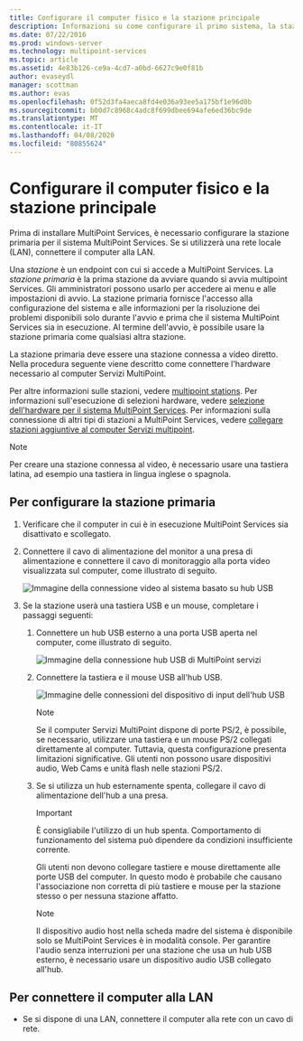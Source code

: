 ```yaml
---
title: Configurare il computer fisico e la stazione principale
description: Informazioni su come configurare il primo sistema, la stazione primaria, in MultiPoint Services
ms.date: 07/22/2016
ms.prod: windows-server
ms.technology: multipoint-services
ms.topic: article
ms.assetid: 4e83b126-ce9a-4cd7-a0bd-6627c9e0f81b
author: evaseydl
manager: scottman
ms.author: evas
ms.openlocfilehash: 0f52d3fa4aeca8fd4e036a93ee5a175bf1e96d0b
ms.sourcegitcommit: b00d7c8968c4adc8f699dbee694afe6ed36bc9de
ms.translationtype: MT
ms.contentlocale: it-IT
ms.lasthandoff: 04/08/2020
ms.locfileid: "80855624"
---
```

# <a name="set-up-the-physical-computer-and-primary-station"></a>Configurare il computer fisico e la stazione principale
Prima di installare MultiPoint Services, è necessario configurare la stazione primaria per il sistema MultiPoint Services. Se si utilizzerà una rete locale (LAN), connettere il computer alla LAN.  
  
Una *stazione* è un endpoint con cui si accede a MultiPoint Services. La *stazione primaria* è la prima stazione da avviare quando si avvia multipoint Services. Gli amministratori possono usarlo per accedere ai menu e alle impostazioni di avvio. La stazione primaria fornisce l'accesso alla configurazione del sistema e alle informazioni per la risoluzione dei problemi disponibili solo durante l'avvio e prima che il sistema MultiPoint Services sia in esecuzione. Al termine dell'avvio, è possibile usare la stazione primaria come qualsiasi altra stazione.  
  
La stazione primaria deve essere una stazione connessa a video diretto. Nella procedura seguente viene descritto come connettere l'hardware necessario al computer Servizi MultiPoint.  
  
Per altre informazioni sulle stazioni, vedere [multipoint stations](multipoint-services-stations.md). Per informazioni sull'esecuzione di selezioni hardware, vedere [selezione dell'hardware per il sistema MultiPoint Services](Selecting-Hardware-for-Your-MultiPoint-services-System.md). Per informazioni sulla connessione di altri tipi di stazioni a MultiPoint Services, vedere [collegare stazioni aggiuntive al computer Servizi multipoint](Attach-additional-stations-to-your-MultiPoint-services-computer.md).  
  
> [!NOTE]  
> Per creare una stazione connessa al video, è necessario usare una tastiera latina, ad esempio una tastiera in lingua inglese o spagnola.  
  
## <a name="to-set-up-your-primary-station"></a>Per configurare la stazione primaria  
  
1.  Verificare che il computer in cui è in esecuzione MultiPoint Services sia disattivato e scollegato.  
  
2.  Connettere il cavo di alimentazione del monitor a una presa di alimentazione e connettere il cavo di monitoraggio alla porta video visualizzata sul computer, come illustrato di seguito.  
  
    ![Immagine della connessione video al sistema basato su hub USB](./media/WMSVideoConnection.gif)  
  
3.  Se la stazione userà una tastiera USB e un mouse, completare i passaggi seguenti:  
  
    1.  Connettere un hub USB esterno a una porta USB aperta nel computer, come illustrato di seguito.  
  
        ![Immagine della connessione hub USB di MultiPoint servizi](./media/WMSUSBHubConnection.gif)  
  
    2.  Connettere la tastiera e il mouse USB all'hub USB.  
  
        ![Immagine delle connessioni del dispositivo di input dell'hub USB](./media/WMSUSBDeviceConnection.gif)  
  
        > [!NOTE]  
        > Se il computer Servizi MultiPoint dispone di porte PS/2, è possibile, se necessario, utilizzare una tastiera e un mouse PS/2 collegati direttamente al computer. Tuttavia, questa configurazione presenta limitazioni significative. Gli utenti non possono usare dispositivi audio, Web Cams e unità flash nelle stazioni PS/2.  
  
    3.  Se si utilizza un hub esternamente spenta, collegare il cavo di alimentazione dell'hub a una presa.  
  
        > [!IMPORTANT]  
        > È consigliabile l'utilizzo di un hub spenta. Comportamento di funzionamento del sistema può dipendere da condizioni insufficiente corrente.  
        >   
        > Gli utenti non devono collegare tastiere e mouse direttamente alle porte USB del computer. In questo modo è probabile che causano l'associazione non corretta di più tastiere e mouse per la stazione stesso o per nessuna stazione affatto.  
  
        > [!NOTE]  
        > Il dispositivo audio host nella scheda madre del sistema è disponibile solo se MultiPoint Services è in modalità console. Per garantire l'audio senza interruzioni per una stazione che usa un hub USB esterno, è necessario usare un dispositivo audio USB collegato all'hub.  
  
## <a name="to-connect-the-computer-to-the-lan"></a>Per connettere il computer alla LAN  
  
-   Se si dispone di una LAN, connettere il computer alla rete con un cavo di rete.